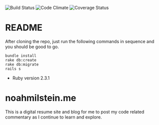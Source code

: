 ![Build Status](https://codeship.com/projects/<YOUR_PROJECT_UUID>/status?branch=master)
![Code Climate](https://codeclimate.com/github/<YOUR_GITHUB_USERNAME>/<YOUR_REPO_NAME>.png)
![Coverage Status](https://coveralls.io/repos/<YOUR_GITHUB_USERNAME>/<YOUR_REPO_NAME>/badge.png)

# README

After cloning the repo, just run the following commands in sequence and you should be good to go.
```
bundle install
rake db:create
rake db:migrate
rails s
```

* Ruby version
  2.3.1

# noahmilstein.me
This is a digital resume site and blog for me to post my code related commentary as I continue to learn and explore.
